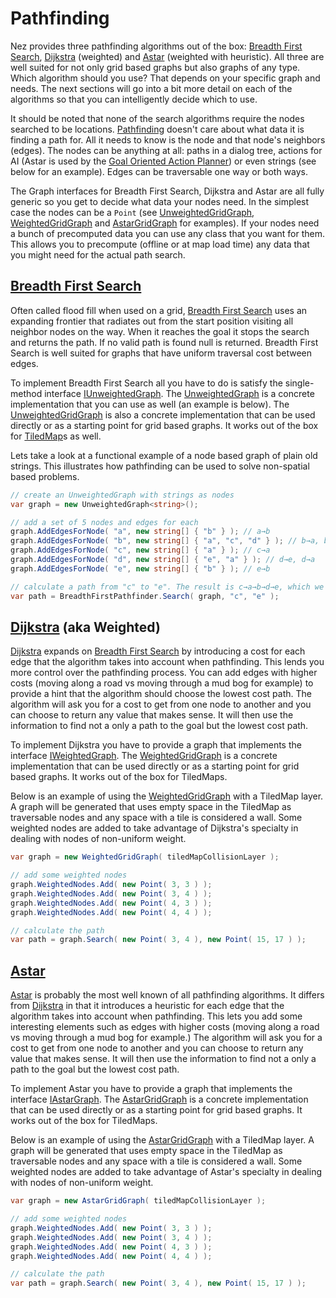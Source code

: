 # Pathfinding

Nez provides three pathfinding algorithms out of the box: [Breadth First Search](https://github.com/prime31/Nez/tree/master/Nez.Portable/AI/Pathfinding/BreadthFirst), [Dijkstra](https://github.com/prime31/Nez/tree/master/Nez.Portable/AI/Pathfinding/Dijkstra) \(weighted\) and [Astar](https://github.com/prime31/Nez/tree/master/Nez.Portable/AI/Pathfinding/AStar) \(weighted with heuristic\). All three are well suited for not only grid based graphs but also graphs of any type. Which algorithm should you use? That depends on your specific graph and needs. The next sections will go into a bit more detail on each of the algorithms so that you can intelligently decide which to use.

It should be noted that none of the search algorithms require the nodes searched to be locations. [Pathfinding](https://github.com/prime31/Nez/tree/master/Nez.Portable/AI/Pathfinding) doesn't care about what data it is finding a path for. All it needs to know is the node and that node's neighbors \(edges\). The nodes can be anything at all: paths in a dialog tree, actions for AI \(Astar is used by the [Goal Oriented Action Planner](https://github.com/prime31/Nez/tree/master/Nez.Portable/AI/GOAP)\) or even strings \(see below for an example\). Edges can be traversable one way or both ways.

The Graph interfaces for Breadth First Search, Dijkstra and Astar are all fully generic so you get to decide what data your nodes need. In the simplest case the nodes can be a `Point` \(see [UnweightedGridGraph](https://github.com/prime31/Nez/blob/master/Nez.Portable/AI/Pathfinding/BreadthFirst/UnweightedGridGraph.cs), [WeightedGridGraph](https://github.com/prime31/Nez/blob/master/Nez.Portable/AI/Pathfinding/Dijkstra/WeightedGridGraph.cs) and [AstarGridGraph](https://github.com/prime31/Nez/blob/master/Nez.Portable/AI/Pathfinding/AStar/AstarGridGraph.cs) for examples\). If your nodes need a bunch of precomputed data you can use any class that you want for them. This allows you to precompute \(offline or at map load time\) any data that you might need for the actual path search.

## [Breadth First Search](https://github.com/prime31/Nez/tree/master/Nez.Portable/AI/Pathfinding/BreadthFirst)

Often called flood fill when used on a grid, [Breadth First Search](https://github.com/prime31/Nez/tree/master/Nez.Portable/AI/Pathfinding/BreadthFirst) uses an expanding frontier that radiates out from the start position visiting all neighbor nodes on the way. When it reaches the goal it stops the search and returns the path. If no valid path is found null is returned. Breadth First Search is well suited for graphs that have uniform traversal cost between edges.

To implement Breadth First Search all you have to do is satisfy the single-method interface [IUnweightedGraph](https://github.com/prime31/Nez/blob/master/Nez.Portable/AI/Pathfinding/BreadthFirst/IUnweightedGraph.cs). The [UnweightedGraph](https://github.com/prime31/Nez/blob/master/Nez.Portable/AI/Pathfinding/BreadthFirst/UnweightedGraph.cs) is a concrete implementation that you can use as well \(an example is below\). The [UnweightedGridGraph](https://github.com/prime31/Nez/blob/master/Nez.Portable/AI/Pathfinding/BreadthFirst/UnweightedGridGraph.cs) is also a concrete implementation that can be used directly or as a starting point for grid based graphs. It works out of the box for [TiledMap](https://github.com/prime31/Nez/blob/master/Nez.Portable/Assets/Tiled/Runtime/Map.Runtime.cs)s as well.

Lets take a look at a functional example of a node based graph of plain old strings. This illustrates how pathfinding can be used to solve non-spatial based problems.

```csharp
// create an UnweightedGraph with strings as nodes
var graph = new UnweightedGraph<string>();

// add a set of 5 nodes and edges for each
graph.AddEdgesForNode( "a", new string[] { "b" } ); // a→b
graph.AddEdgesForNode( "b", new string[] { "a", "c", "d" } ); // b→a, b→c, b→d
graph.AddEdgesForNode( "c", new string[] { "a" } ); // c→a
graph.AddEdgesForNode( "d", new string[] { "e", "a" } ); // d→e, d→a
graph.AddEdgesForNode( "e", new string[] { "b" } ); // e→b

// calculate a path from "c" to "e". The result is c→a→b→d→e, which we can confirm by looking at the edge comments above.
var path = BreadthFirstPathfinder.Search( graph, "c", "e" );
```

## [Dijkstra](https://github.com/prime31/Nez/tree/master/Nez.Portable/AI/Pathfinding/Dijkstra) \(aka Weighted\)

[Dijkstra](https://github.com/prime31/Nez/tree/master/Nez.Portable/AI/Pathfinding/Dijkstra) expands on [Breadth First Search](https://github.com/prime31/Nez/tree/master/Nez.Portable/AI/Pathfinding/BreadthFirst) by introducing a cost for each edge that the algorithm takes into account when pathfinding. This lends you more control over the pathfinding process. You can add edges with higher costs \(moving along a road vs moving through a mud bog for example\) to provide a hint that the algorithm should choose the lowest cost path. The algorithm will ask you for a cost to get from one node to another and you can choose to return any value that makes sense. It will then use the information to find not a only a path to the goal but the lowest cost path.

To implement Dijkstra you have to provide a graph that implements the interface [IWeightedGraph](https://github.com/prime31/Nez/blob/master/Nez.Portable/AI/Pathfinding/Dijkstra/IWeightedGraph.cs). The [WeightedGridGraph](https://github.com/prime31/Nez/blob/master/Nez.Portable/AI/Pathfinding/Dijkstra/WeightedGridGraph.cs) is a concrete implementation that can be used directly or as a starting point for grid based graphs. It works out of the box for TiledMaps.

Below is an example of using the [WeightedGridGraph](https://github.com/prime31/Nez/blob/master/Nez.Portable/AI/Pathfinding/Dijkstra/WeightedPathfinder.cs) with a TiledMap layer. A graph will be generated that uses empty space in the TiledMap as traversable nodes and any space with a tile is considered a wall. Some weighted nodes are added to take advantage of Dijkstra's specialty in dealing with nodes of non-uniform weight.

```csharp
var graph = new WeightedGridGraph( tiledMapCollisionLayer );

// add some weighted nodes
graph.WeightedNodes.Add( new Point( 3, 3 ) );
graph.WeightedNodes.Add( new Point( 3, 4 ) );
graph.WeightedNodes.Add( new Point( 4, 3 ) );
graph.WeightedNodes.Add( new Point( 4, 4 ) );

// calculate the path
var path = graph.Search( new Point( 3, 4 ), new Point( 15, 17 ) );
```

## [Astar](https://github.com/prime31/Nez/tree/master/Nez.Portable/AI/Pathfinding/AStar)

[Astar](https://github.com/prime31/Nez/tree/master/Nez.Portable/AI/Pathfinding/AStar) is probably the most well known of all pathfinding algorithms. It differs from [Dijkstra](https://github.com/prime31/Nez/tree/master/Nez.Portable/AI/Pathfinding/Dijkstra) in that it introduces a heuristic for each edge that the algorithm takes into account when pathfinding. This lets you add some interesting elements such as edges with higher costs \(moving along a road vs moving through a mud bog for example.\) The algorithm will ask you for a cost to get from one node to another and you can choose to return any value that makes sense. It will then use the information to find not a only a path to the goal but the lowest cost path.

To implement Astar you have to provide a graph that implements the interface [IAstarGraph](https://github.com/prime31/Nez/blob/master/Nez.Portable/AI/Pathfinding/AStar/IAstarGraph.cs). The [AstarGridGraph](https://github.com/prime31/Nez/blob/master/Nez.Portable/AI/Pathfinding/AStar/AstarGridGraph.cs) is a concrete implementation that can be used directly or as a starting point for grid based graphs. It works out of the box for TiledMaps.

Below is an example of using the [AstarGridGraph](https://github.com/prime31/Nez/blob/master/Nez.Portable/AI/Pathfinding/AStar/AstarGridGraph.cs) with a TiledMap layer. A graph will be generated that uses empty space in the TiledMap as traversable nodes and any space with a tile is considered a wall. Some weighted nodes are added to take advantage of Astar's specialty in dealing with nodes of non-uniform weight.

```csharp
var graph = new AstarGridGraph( tiledMapCollisionLayer );

// add some weighted nodes
graph.WeightedNodes.Add( new Point( 3, 3 ) );
graph.WeightedNodes.Add( new Point( 3, 4 ) );
graph.WeightedNodes.Add( new Point( 4, 3 ) );
graph.WeightedNodes.Add( new Point( 4, 4 ) );

// calculate the path
var path = graph.Search( new Point( 3, 4 ), new Point( 15, 17 ) );
```

